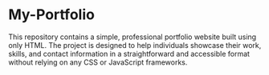 # My-Portfolio
This repository contains a simple, professional portfolio website built using only HTML. The project is designed to help individuals showcase their work, skills, and contact information in a straightforward and accessible format without relying on any CSS or JavaScript frameworks.
